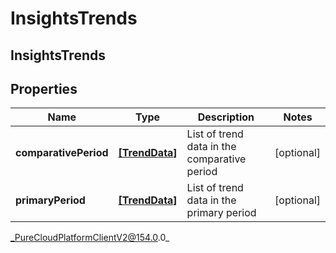 # InsightsTrends

## InsightsTrends

## Properties

|Name | Type | Description | Notes|
|------------ | ------------- | ------------- | -------------|
| **comparativePeriod** | [**[TrendData]**](TrendData) | List of trend data in the comparative period | [optional] |
| **primaryPeriod** | [**[TrendData]**](TrendData) | List of trend data in the primary period | [optional] |



_PureCloudPlatformClientV2@154.0.0_
